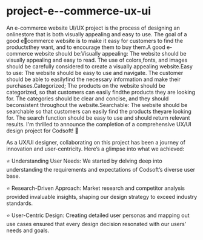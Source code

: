 # project-e--commerce-ux-ui
An e-commerce website UI/UX project is the process of designing an onlinestore that is both visually appealing and easy to use. The goal of a good ecommerce website is to make it easy for customers to find the productsthey want, and to encourage them to buy them.A good e-commerce website should be:Visually appealing: The website should be visually appealing and easy to read. The use of colors,fonts, and images should be carefully considered to create a visually appealing website.Easy to use: The website should be easy to use and navigate. The customer should be able to easilyfind the necessary information and make their purchases.Categorized; The products on the website should be categorized, so that customers can easily findthe products they are looking for. The categories should be clear and concise, and they should beconsistent throughout the website.Searchable: The website should be searchable so that customers can easily find the products theyare looking for. The search function should be easy to use and should return relevant results.
I'm thrilled to announce the completion of a comprehensive UX/UI design project for Codsoft! 🎉

As a UX/UI designer, collaborating on this project has been a journey of innovation and user-centricity. Here’s a glimpse into what we achieved:

⭐ Understanding User Needs: We started by delving deep into understanding the requirements and expectations of Codsoft’s diverse user base.

⭐ Research-Driven Approach: Market research and competitor analysis provided invaluable insights, shaping our design strategy to exceed industry standards.

⭐ User-Centric Design: Creating detailed user personas and mapping out use cases ensured that every design decision resonated with our users’ needs and goals.

